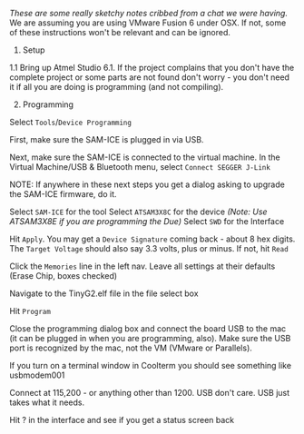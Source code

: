 _These are some really sketchy notes cribbed from a chat we were having._
We are assuming you are using VMware Fusion 6 under OSX. If not, some of these instructions won't be relevant and can be ignored.

1. Setup

1.1 Bring up Atmel Studio 6.1. If the project complains that you don't have the complete project or some parts are not found don't worry - you don't need it if all you are doing is programming (and not compiling).

2. Programming

Select `Tools`/`Device Programming`

First, make sure the SAM-ICE is plugged in via USB. 

Next, make sure the SAM-ICE is connected to the virtual machine. In the Virtual Machine/USB & Bluetooth menu, select `Connect SEGGER J-Link`

NOTE: If anywhere in these next steps you get a dialog asking to upgrade the SAM-ICE firmware, do it.

Select `SAM-ICE` for the tool
Select `ATSAM3X8C` for the device _(Note: Use ATSAM3X8E if you are programming the Due)_
Select `SWD` for the Interface

Hit `Apply`. You may get a `Device Signature` coming back - about 8 hex digits. The `Target Voltage` should also say 3.3 volts, plus or minus. If not, hit `Read`

Click the `Memories` line in the left nav. Leave all settings at their defaults (Erase Chip, boxes checked)

Navigate to the TinyG2.elf file in the file select box

Hit `Program`

Close the programming dialog box and connect the board USB to the mac (it can be plugged in when you are programming, also). Make sure the USB port is recognized by the mac, not the VM (VMware or Parallels).

If you turn on a terminal window in Coolterm you should see something like usbmodem001

Connect at 115,200 - or anything other than 1200. USB don't care. USB just takes what it needs.

Hit ? in the interface and see if you get a status screen back
